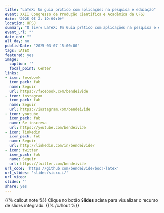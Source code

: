 ```yaml
---
title: "LaTeX: Um guia prático com aplicações na pesquisa e educação"
event: XXII Congresso de Produção Científica e Acadêmica da UFSJ
date: "2025-05-21 19:00:00"
location: UFSJ
summary: "O livro LaTeX: Um Guia prático com aplicações na pesquisa e educação, de Ben Dêivide de O. Batista e Hiago dos S. Nascimento, é uma introdução prática e detalhada ao uso do LaTeX, uma linguagem de preparação de documentos voltada à produção de textos com qualidade tipográfica profissional, especialmente na área científica. A obra percorre desde a história do LaTeX e sua relação com o TeX até a instalação e configuração do ambiente em diferentes sistemas operacionais, passando por editores como TeXstudio, Texmaker e plataformas como o Overleaf. Em seguida, apresenta os fundamentos da linguagem, como estrutura de documentos, comandos, ambientes, classes, fontes, listas, tratamento de erros e símbolos especiais. Também cobre a inserção e formatação de expressões matemáticas, tabelas, figuras e gráficos, com explicações claras sobre equações, matrizes, teoremas e comandos gráficos. Por fim, aborda recursos avançados como a criação de bibliografias, apêndices, índices, personalização com pacotes e aplicações em apresentações, artigos e livros. Escrito em linguagem acessível e com exemplos passo a passo, o livro é uma referência útil tanto para iniciantes quanto para usuários mais experientes que desejam explorar o potencial do LaTeX na produção de documentos técnicos e acadêmicos."
event_url: ""
date_end: ""
all_day: no
publishDate: "2025-03-07 15:00:00"
tags: LATEX
featured: yes
image:
  caption: ''
  focal_point: Center
links:
- icon: facebook
  icon_pack: fab
  name: Seguir
  url: https://facebook.com/bendeivide
- icon: instagram
  icon_pack: fab
  name: Seguir
  url: https://instagram.com/bendeivide
- icon: youtube
  icon_pack: fab
  name: Se inscreva
  url: https://youtube.com/bendeivide
- icon: linkedin
  icon_pack: fab
  name: Seguir
  url: http://linkedin.com/in/bendeivide/
- icon: twitter
  icon_pack: fab
  name: Seguir
  url: https://twitter.com/bendeivide
url_code: 'https://github.com/bendeivide/book-latex'
url_slides: 'slides/sicxxii/'
url_video: 
slides: ''
share: yes
---
```


{{% callout note %}}
Clique no botão **Slides** acima para visualizar o recurso de slides integrado.
{{% /callout %}}


